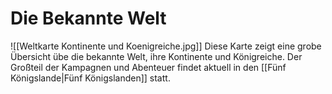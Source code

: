 # Die Bekannte Welt
![[Weltkarte Kontinente und Koenigreiche.jpg]]
Diese Karte zeigt eine grobe Übersicht übe die bekannte Welt, ihre Kontinente und Königreiche. Der Großteil der Kampagnen und Abenteuer findet aktuell in den [[Fünf Königslande|Fünf Königslanden]] statt.